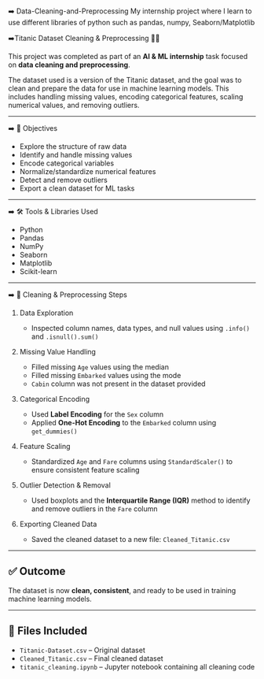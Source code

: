 ➡️ Data-Cleaning-and-Preprocessing
My internship project where I learn to use different libraries of python such as pandas, numpy, Seaborn/Matplotlib

➡️Titanic Dataset Cleaning & Preprocessing 🚢🧼

This project was completed as part of an **AI & ML internship** task focused on **data cleaning and preprocessing**.

The dataset used is a version of the Titanic dataset, and the goal was to clean and prepare the data for use in machine learning models. This includes handling missing values, encoding categorical features, scaling numerical values, and removing outliers.

---

➡️ 🎯 Objectives

- Explore the structure of raw data  
- Identify and handle missing values  
- Encode categorical variables  
- Normalize/standardize numerical features  
- Detect and remove outliers  
- Export a clean dataset for ML tasks

---

➡️ 🛠️ Tools & Libraries Used

- Python  
- Pandas  
- NumPy  
- Seaborn  
- Matplotlib  
- Scikit-learn

---

➡️ 🔧 Cleaning & Preprocessing Steps

1. Data Exploration 
   - Inspected column names, data types, and null values using `.info()` and `.isnull().sum()`

2. Missing Value Handling 
   - Filled missing `Age` values using the median  
   - Filled missing `Embarked` values using the mode  
   - `Cabin` column was not present in the dataset provided

3. Categorical Encoding 
   - Used **Label Encoding** for the `Sex` column  
   - Applied **One-Hot Encoding** to the `Embarked` column using `get_dummies()`

4. Feature Scaling  
   - Standardized `Age` and `Fare` columns using `StandardScaler()` to ensure consistent feature scaling

5. Outlier Detection & Removal 
   - Used boxplots and the **Interquartile Range (IQR)** method to identify and remove outliers in the `Fare` column

6. Exporting Cleaned Data
   - Saved the cleaned dataset to a new file: `Cleaned_Titanic.csv`

---

## ✅ Outcome

The dataset is now **clean, consistent**, and ready to be used in training machine learning models.

---

## 📁 Files Included

- `Titanic-Dataset.csv` – Original dataset  
- `Cleaned_Titanic.csv` – Final cleaned dataset  
- `titanic_cleaning.ipynb` – Jupyter notebook containing all cleaning code


